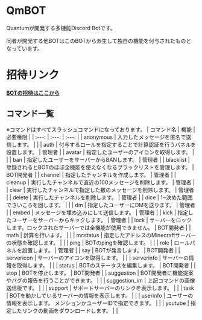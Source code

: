 # QmBOT
Quantumが開発する多機能Discord Botです。

同者が開発する他BOTはこのBOTから派生して独自の機能を付与されたものとなっています。

# 招待リンク
**[BOTの招待はここから](https://discord.com/oauth2/authorize?client_id=1057679845087252521&permissions=8&integration_type=0&scope=bot+applications.commands)**

## コマンド一覧
※コマンドはすべてスラッシュコマンドになっております。
| コマンド名 | 機能 | 必要権限 |
| :---: | :---: | :---: |
| anonymous | 入力したメッセージを匿名で送信します。 | |
| auth | 付与するロールを指定することで計算認証を行うパネルを設置します。 | 管理者 |
| avatar | 指定したユーザーのアイコンを取得します。 | |
| ban | 指定したユーザーをサーバーからBANします。 | 管理者 |
| blacklist | 登録されるとBOTのほぼ全機能を使えなくなるブラックリストを管理します。 | BOT開発者 |
| channel | 指定したチャンネルを作成します。 | 管理者 |
| cleanup | 実行したチャンネルで直近の100メッセージを削除します。 | 管理者 |
| clear | 実行したチャンネルで指定した数のメッセージを削除します。 | 管理者 |
| delete | 実行したチャンネルを削除します。 | 管理者 |
| dice | 1~決めた範囲でさいころを回します。 | |
| dm | 指定したユーザーにDMを送ります。 | 管理者 |
| embed | メッセージを埋め込みにして送信します。 | 管理者 |
| kick | 指定したユーザーをサーバーからキックします。 | 管理者 |
| lock | サーバーをロックします。ロックされたサーバーでは全機能が使用できません。 | BOT開発者 |
| math | 計算を行います。 | |
| mcstatus | 指定したアドレスのMinecraftサーバーの状態を確認します。 | |
| ping | BOTのpingを確認します。 | |
| role | ロールパネルを設置します。 | 管理者 |
| say | BOTが発言します。 | BOT開発者 |
| servericon | サーバーのアイコンを取得します。 | |
| serverinfo | サーバーの情報を取得します。 | |
| status | BOTのステータスを編集します。 | BOT開発者 |
| stop | BOTを停止します。 | BOT開発者 |
| suggestion | BOT開発者に機能提案やバグの報告を行うことができます。 | |
| suggestion_im | 上記コマンドの画像送信版です。 | |
| support | サポートサーバーのリンクを表示します。 | |
| task | BOTを動かしているサーバーの情報を表示します。 | |
| userinfo | ユーザーの情報を表示します。 メンションかユーザーIDで指定できます。 | |
| youtube | 指定したリンクの動画をダウンロードします。 | |
